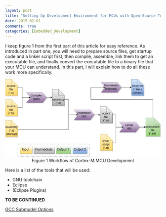 ```yaml
---
layout: post
title: "Setting Up Development Environment for MCUs with Open-Source Tools (2)"
date: 2015-02-01
comments: true
categories: [Embedded_Development]
---
```


I keep figure 1 from the first part of this article for easy reference. As introduced in part one, you will need to prepare source files, get startup code and a linker script first, then compile, assemble, link them to get an executable file, and finally convert the executable file to a binary file that your MCU can understand. In this part, I will explain how to do all these work more specifically.

<center><img src="/img/posts/gnu_toolchain.jpg" width="750" /></center>
<center>Figure 1 Workflow of Cortex-M MCU Development</center>

Here is a list of the tools that will be used:

* GNU toolchain
* Eclipse
* (Eclipse Plugins)

**TO BE CONTINUED**


[GCC Submodel Options](https://gcc.gnu.org/onlinedocs/gcc/Submodel-Options.html#Submodel-Options)
